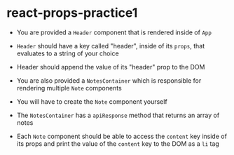 # react-props-practice1

- You are provided a `Header` component that is rendered inside of `App`
- `Header` should have a key called "header", inside of its `props`, that evaluates to a string of your choice
- Header should append the value of its "header" prop to the DOM

- You are also provided a `NotesContainer` which is responsible for rendering multiple `Note` components
- You will have to create the `Note` component yourself
- The `NotesContainer` has a `apiResponse` method that returns an array of notes
- Each `Note` component should be able to access the `content` key inside of its props and print the value of the `content` key to the DOM as a `li` tag
